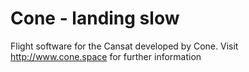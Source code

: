 # Cone - landing slow

Flight software for the Cansat developed by Cone. Visit http://www.cone.space for further information
